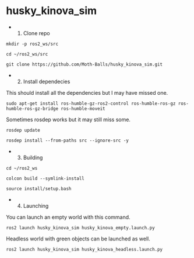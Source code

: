 # husky_kinova_sim
* 1. Clone repo 

```
mkdir -p ros2_ws/src

cd ~/ros2_ws/src

git clone https://github.com/Moth-Balls/husky_kinova_sim.git
```

* 2. Install dependecies

This should install all the dependencies but I may have missed one.

```
sudo apt-get install ros-humble-gz-ros2-control ros-humble-ros-gz ros-humble-ros-gz-bridge ros-humble-moveit
```

Sometimes rosdep works but it may still miss some.


```
rosdep update

rosdep install --from-paths src --ignore-src -y
```

* 3. Building

```
cd ~/ros2_ws

colcon build --symlink-install

source install/setup.bash
```

* 4. Launching 

You can launch an empty world with this command.

```
ros2 launch husky_kinova_sim husky_kinova_empty.launch.py
```

Headless world with green objects can be launched as well.

```
ros2 launch husky_kinova_sim husky_kinova_headless.launch.py
```
